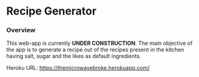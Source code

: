 # Recipe Generator 
### Overview
This web-app is currently <b>UNDER CONSTRUCTION</b>. 
The main objective of the app is to generate a recipe out of the recipes
present in the kitchen having salt, sugar and the likes as default ingredients.

Heroku URL: https://themicrowavebroke.herokuapp.com/
